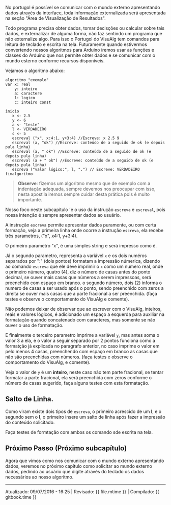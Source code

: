 No portugol é possível se comunicar com o mundo externo apresentando dados através da interface, toda informação externalizada será apresentada na seção "Área de Visualização de Resultados".

Todo programa precisa obter dados, tomar decisções ou calcular sobre tais dados, e externalizar de alguma forma, não faz sentindo um programa que não externalize algo. Para isso o Portugol do VisuAlg tem comandos para leitura de teclado e escrita na tela. Futuramente quando estivermos convertendo nossos algoritmos para Arduino iremos usar as funções e classes do Arduino que nos permite obter dados e se comunicar com o mundo esterno conforme recursos disponíveis.

Vejamos o algoritmo abaixo:

```
algoritmo "exemplo"
var x: real
    y: inteiro
    a: caractere
    l: logico
    c: inteiro const
    
inicio
   x <- 2.5
   y <- 6
   a <- "teste"
   l <- VERDADEIRO
   c <- 5
   escreval ("x", x:4:1, y+3:4) //Escreve: x 2.5 9
   escreval (a, "ok") //Escreve: conteúdo de a seguido de ok (e depois pula linha)
   escreval (a, " ok") //Escreve: conteúdo de a seguido de ok (e depois pula linha)
   escreval (a + " ok") //Escreve: conteúdo de a seguido de ok (e depois pula linha)
   escreva ("valor lógico:", l, ".") // Escreve: VERDADEIRO
fimalgoritmo
```

>**Observe**: fizemos um algoritmo mesmo que de exemplo com a indentação adequada, sempre devemos nos preocupar com isso, nesta apostila iremos sempre cuidar desta prática pois é muito importante.

Nosso foco neste subcapítulo ´e o uso da instrução `escreva` e `escreval`, pois nossa intenção é sempre apresentar dados ao usuário.

A instrução `escreva` permite apresentar dados puramente, ou com certa formação, veja a primeira linha onde ocorre a instrução `escreva`, ela recebe três parametros, ("x", x4:1, y+3:4).

O primeiro parametro "x", é uma simples string e será impresso como é.

Já o segundo parametro, representa a variável ```x``` e os dois numéros separados por ":" (dois pontos) formatam a impressão númerica, dizendo ao comando `escreva` que ele deve imprimir o ```x``` como um numero real, onde o primeiro número, quatro (4), diz o número de casas antes do ponto decimal, se ouver mais casas que números a serem impressoas, será preenchido com espaço em branco. o segundo número, dois (2) informa o numero de casas a ser usado após o ponto, sendo preenchido com zeros a direita se ouver mais casas que a parte fracional a ser preenchida. (faça testes e observe o comportamento do VisuAlg e comente).

Não podemos deixar de observar que ao escrever com o VisuAlg, inteiros, reais e valores lógicos, é adicionado um espaço a esquerda para auxiliar na formatação quando concatenado com caracteres, mas somente se não ouver o uso de formatação.

E finalmente o terceiro parametro imprime a variável ```y```, mas antes soma o valor 3 a ela, e o valor a seguir separado por 2 pontos funciona como a formatção já explicada no paragrafo anterior, no caso imprime o valor em pelo menos 4 casas, preenchendo com espaço em branco as casas que não são preenchidas com números. (faça testes e observe o comportamento do VisuAlg, e comente).

Veja o valor de `y` é um **inteiro**, neste caso não tem parte fracional, se tentar formatar a parte fracional, ela será preenchida com zeros conforme o número de casas sugerido, faça alguns testes com esta formatação.


## Salto de Linha.
Como viram existe dois tipos de ```escreva```, o primeiro acrescido de um **l**, e o segundo sem o **l**, o primeiro insere um salto de linha após fazer a impressão do conteúdo solicitado.

Faça testes de formtação com ambos os comando sde escrita na tela.

## Próximo Passo (Próximo subcapítulo)
Agora que vimos como nos comunicar com o mundo externo apresentando dados, veremos no próximo capítulo como solicitar ao mundo externo dados, pedindo ao usuário que digite através do teclado os dados necessários ao nosso algoritmo.

---
Atualizado: 09/07/2016 - 16:25 | Revisado: {{ file.mtime }} | Compilado: {{ gitbook.time }}
